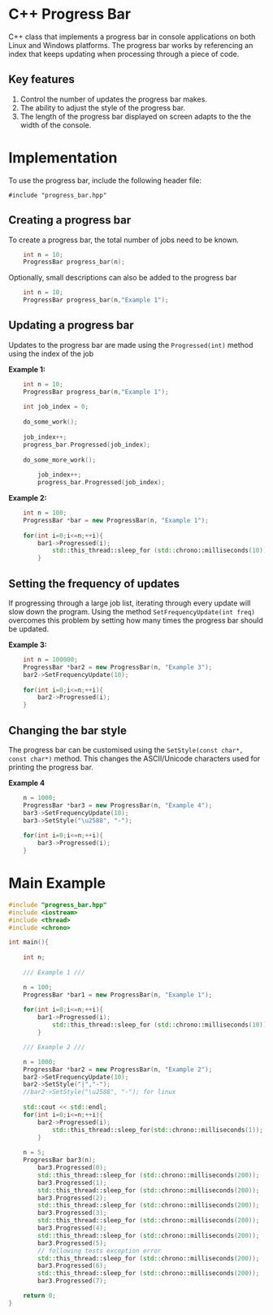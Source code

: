 C++ Progress Bar
================

C++ class that implements a progress bar in console applications on both Linux and Windows platforms. The progress bar works by referencing an index that keeps updating when processing through a piece of code.

Key features
-------------

1. Control the number of updates the progress bar makes.
2. The ability to adjust the style of the progress bar.
3. The length of the progress bar displayed on screen adapts to the the width of the console.

Implementation
===========

To use the progress bar, include the following header file:

`#include "progress_bar.hpp"`

Creating a progress bar
------------------------

To create a progress bar, the total number of jobs need to be known.

```C++   
    int n = 10;
    ProgressBar progress_bar(n);
```
    
 Optionally, small descriptions can also be added to the progress bar

```C++ 
    int n = 10;
    ProgressBar progress_bar(n,"Example 1");
```
 
 
 
Updating a progress bar
-------------------------
 
Updates to the progress bar are made using the `Progressed(int)` method using the index of the job
 

**Example 1:**

```C++
	int n = 10;
	ProgressBar progress_bar(n,"Example 1");
    
	int job_index = 0;
    
	do_some_work();
    
	job_index++;
	progress_bar.Progressed(job_index);
 
	do_some_more_work();
    
    	job_index++;
    	progress_bar.Progressed(job_index);
```
 
**Example 2:**

```C++
	int n = 100;
	ProgressBar *bar = new ProgressBar(n, "Example 1");
	
	for(int i=0;i<=n;++i){
		bar1->Progressed(i);
        	std::this_thread::sleep_for (std::chrono::milliseconds(10));
    	}
```

Setting the frequency of updates
----------------------------------

If progressing through a large job list, iterating through every update will slow down the program. Using the method `SetFrequencyUpdate(int freq)`  overcomes this problem by setting how many times the progress bar should be updated.

**Example 3:**
```C++
	int n = 100000;
	ProgressBar *bar2 = new ProgressBar(n, "Example 3");
	bar2->SetFrequencyUpdate(10);
	
	for(int i=0;i<=n;++i){
		bar2->Progressed(i);
	}
```

Changing the bar style
------------------------

The progress bar can be customised using the `SetStyle(const char*, const char*)` method. This changes the ASCII/Unicode characters used for printing the progress bar.

**Example 4**
```C++
	n = 1000;
	ProgressBar *bar3 = new ProgressBar(n, "Example 4");
	bar3->SetFrequencyUpdate(10);
	bar3->SetStyle("\u2588", "-");
	
	for(int i=0;i<=n;++i){
		bar3->Progressed(i);
	}
```


Main Example
=========


```C++
#include "progress_bar.hpp"
#include <iostream>
#include <thread>
#include <chrono>

int main(){
	
	int n;
	
	/// Example 1 ///

	n = 100;
	ProgressBar *bar1 = new ProgressBar(n, "Example 1");
	
	for(int i=0;i<=n;++i){
		bar1->Progressed(i);
        	std::this_thread::sleep_for (std::chrono::milliseconds(10));
    	}

	/// Example 2 ///

	n = 1000;
	ProgressBar *bar2 = new ProgressBar(n, "Example 2");
	bar2->SetFrequencyUpdate(10);
	bar2->SetStyle("|","-");
	//bar2->SetStyle("\u2588", "-"); for linux
	
	std::cout << std::endl;
	for(int i=0;i<=n;++i){
		bar2->Progressed(i);
        	std::this_thread::sleep_for(std::chrono::milliseconds(1));
    	}
	
	n = 5;
	ProgressBar bar3(n);
    	bar3.Progressed(0);
    	std::this_thread::sleep_for (std::chrono::milliseconds(200));
    	bar3.Progressed(1);
    	std::this_thread::sleep_for (std::chrono::milliseconds(200));
    	bar3.Progressed(2);
    	std::this_thread::sleep_for (std::chrono::milliseconds(200));
    	bar3.Progressed(3);
    	std::this_thread::sleep_for (std::chrono::milliseconds(200));
    	bar3.Progressed(4);
    	std::this_thread::sleep_for (std::chrono::milliseconds(200));
    	bar3.Progressed(5);
    	// following tests exception error
    	std::this_thread::sleep_for (std::chrono::milliseconds(200));
    	bar3.Progressed(6);
    	std::this_thread::sleep_for (std::chrono::milliseconds(200));
    	bar3.Progressed(7);

	return 0;
}
```






